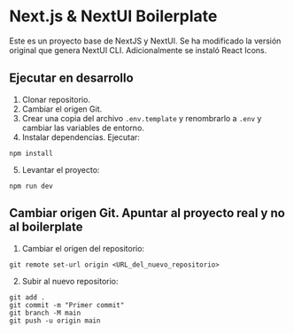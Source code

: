 # Next.js & NextUI Boilerplate
Este es un proyecto base de NextJS y NextUI. Se ha modificado la versión original que genera NextUI CLI.
Adicionalmente se instaló React Icons.

## Ejecutar en desarrollo
1. Clonar repositorio.
2. Cambiar el origen Git.
3. Crear una copia del archivo ```.env.template``` y renombrarlo a ```.env``` y cambiar las variables de entorno.
4. Instalar dependencias. Ejecutar:
  ```
  npm install
  ```
5. Levantar el proyecto:
  ```
  npm run dev
  ```


## Cambiar origen Git. Apuntar al proyecto real y no al boilerplate
1. Cambiar el origen del repositorio:
  ```
  git remote set-url origin <URL_del_nuevo_repositorio>
  ```
2. Subir al nuevo repositorio:
  ```
  git add .
  git commit -m "Primer commit"
  git branch -M main
  git push -u origin main
  ```